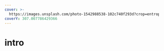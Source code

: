 ```yaml
---
cover: >-
  https://images.unsplash.com/photo-1542988538-102c740f293d?crop=entropy&cs=tinysrgb&fm=jpg&ixid=MnwxOTcwMjR8MHwxfHNlYXJjaHw0fHxibGFjayUyMGxpdmVzJTIwbWF0dGVyfGVufDB8fHx8MTY1NDY2MjMxMQ&ixlib=rb-1.2.1&q=80
coverY: 307.007786429366
---
```


# intro

